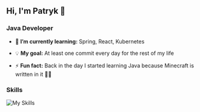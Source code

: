 ## Hi, I'm Patryk 👋
### Java Developer

- 🌱 <b>I’m currently learning:</b> Spring, React, Kubernetes

- 💡 <b>My goal:</b> At least one commit every day for the rest of my life
  
- ⚡ <b>Fun fact:</b> Back in the day I started learning Java because Minecraft is written in it 💁‍♂️

### Skills
![My Skills](https://skillicons.dev/icons?i=java,spring,react,mysql,postgres,docker)

###
